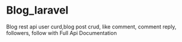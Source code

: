 # Blog_laravel
Blog rest api user curd,blog post crud, like comment,  comment reply, followers, follow
with Full Api Documentation

